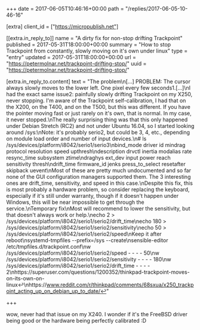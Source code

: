 +++
date = 2017-06-05T10:46:16+00:00
path = "/replies/2017-06-05-10-46-16"

[extra]
client_id = ["https://micropublish.net"]

[[extra.in_reply_to]]
name = "A dirty fix for non-stop drifting Trackpoint"
published = 2017-05-31T18:00:00+00:00
summary = "How to stop Trackpoint from constantly, slowly moving on it's own under linux"
type = "entry"
updated = 2017-05-31T18:00:00+00:00
url = "https://petermolnar.net/trackpoint-drifting-stop/"
uuid = "https://petermolnar.net/trackpoint-drifting-stop/"

[extra.in_reply_to.content]
text = "The problem\n[...] PROBLEM: The cursor always slowly moves to the lower left. One pixel every few seconds1.[...]\nI had the exact same issue2: painfully slowly drifting Trackpoint on my X250, never stopping. I'm aware of the Trackpoint self-calibration, I had that on the X200, on the T400, and on the T500, but this was different. If you have the pointer moving fast or just rarely on it's own, that is normal. In my case, it never stopped.\nThe really surprising thing was that this only happened under Debian Stretch (RC2) and not under Ubuntu 16.04, so I started looking around /sys:\nNote: it's probably serio2, but could be 3, 4, etc., depending on module load order and number of input devices.\n# ls /sys/devices/platform/i8042/serio1/serio3\nbind_mode    driver       id       mindrag          protocol    resolution   speed      upthresh\ndescription  drvctl       inertia  modalias         rate        resync_time  subsystem  ztime\ndraghys      ext_dev      input    power            reach       sensitivity  thresh\ndrift_time   firmware_id  jenks    press_to_select  resetafter  skipback     uevent\nMost of these are pretty much undocumented and so far none of the GUI configuration managers supported them. The 3 interesting ones are drift_time, sensitivity, and speed in this case.\nDespite this fix, this is most probably a hardware problem, so consider replacing the keyboard, especially if it's still under warranty, though if it doesn't happen under Windows, this will be near impossible to get through the service.\nTemporary fix\nMost will recommend to lower the sensitivity, but that doesn't always work or help.\necho 2 &gt; /sys/devices/platform/i8042/serio1/serio2/drift_time\necho 180 &gt; /sys/devices/platform/i8042/serio1/serio2/sensitivity\necho 50 &gt; /sys/devices/platform/i8042/serio1/serio2/speed\nKeep it after reboot\nsystemd-tmpfiles --prefix=/sys --create\nsensible-editor /etc/tmpfiles.d/trackpoint.conf\nw /sys/devices/platform/i8042/serio1/serio2/speed - - - - 50\nw /sys/devices/platform/i8042/serio1/serio2/sensitivity - - - - 180\nw /sys/devices/platform/i8042/serio1/serio2/drift_time - - - - 2\nhttps://superuser.com/questions/1200352/thinkpad-trackpoint-moves-on-its-own-on-linux↩\nhttps://www.reddit.com/r/thinkpad/comments/68sxua/x250_trackpoint_acting_up_on_debian_up_to_date/↩"

+++

wow, never had that issue on my X240. I wonder if it's the FreeBSD driver being good or the hardware being perfectly calibrated :D